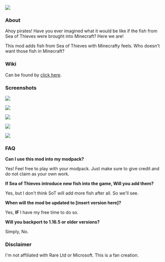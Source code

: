 ![](https://i.imgur.com/jOGOs3T.png)

### **About**
Ahoy pirates! Have you ever imagined what it would be like if the fish from Sea of Thieves were brought into Minecraft? Here we are!

This mod adds fish from Sea of Thieves with Minecrafty feels. Who doesn't want those fish in Minecraft?

### **Wiki**
Can be found by [click here](https://github.com/SteveKunG/FishOfThieves/wiki).

### **Screenshots**
![](https://i.imgur.com/jkdmCjN.png)

![](https://i.imgur.com/gLVGWOV.png)

![](https://i.imgur.com/FNKczrj.png)

![](https://i.imgur.com/dNVnNgy.png)

![](https://i.imgur.com/VwyAl67.png)

### **FAQ**
**Can I use this mod into my modpack?**

Yes! Feel free to play with your modpack. Just make sure to give credit and do not claim as your own work.

**If Sea of Thieves introduce new fish into the game, Will you add them?**

Yes, but I don't think SoT will add more fish after all. So we'll see.

**When will the mod be updated to [insert version here]?**

Yes, **IF** I have my free time to do so.

**Will you backport to 1.16.5 or older versions?**

Simply, No.

### **Disclaimer**
I'm not affiliated with Rare Ltd or Microsoft. This is a fan creation.